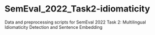 # SemEval_2022_Task2-idiomaticity
Data and preprocessing scripts for SemEval 2022 Task 2: Multilingual Idiomaticity Detection and Sentence Embedding
